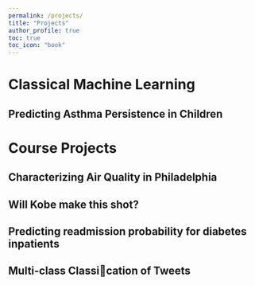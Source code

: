 ```yaml
---
permalink: /projects/
title: "Projects"
author_profile: true
toc: true
toc_icon: "book"
---
```


# Classical Machine Learning

## Predicting Asthma Persistence in Children

# Course Projects

## Characterizing Air Quality in Philadelphia

## Will Kobe make this shot?

## Predicting readmission probability for diabetes inpatients

## Multi-class Classication of Tweets
